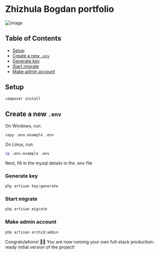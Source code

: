 # Zhizhula Bogdan portfolio

![image](https://github.com/user-attachments/assets/c83cd75b-5bb5-4a7c-aee0-307dc7106bf6)

## Table of Contents

- [Setup](#setup)
- [Create a new `.env`](#create-a-new-env)
- [Generate key](#generate-key)
- [Start migrate](#start-migrate)
- [Make admin account](#make-admin-account)

## Setup
```bash
composer install
```

## Create a new `.env`

On Windows, run:

```bash
copy .env.example .env
```

On Linux, run:

```bash
cp .env.example .env
```

Next, fill in the mysql details in the .env file

### Generate key

```bash
php artisan key:generate
```

### Start migrate

```bash
php artisan migrate
```

### Make admin account
```bash
php artisan orchid:admin
```

Congratulations! 🎉👏 You are now running your own full-stack production-ready initial version of the project!
